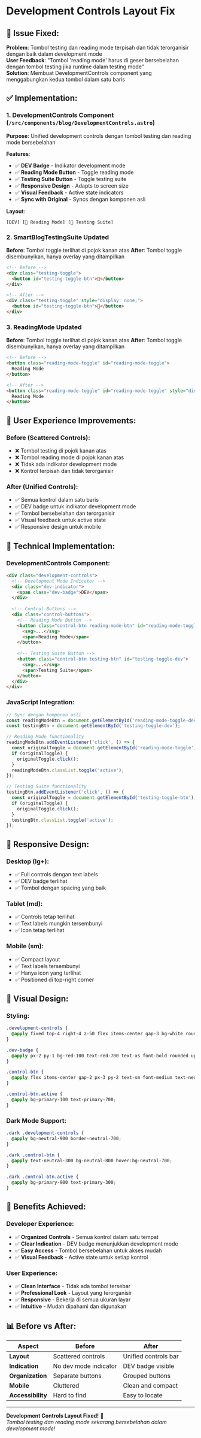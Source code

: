 # Development Controls Layout Fix

## 🔧 **Issue Fixed:**

**Problem**: Tombol testing dan reading mode terpisah dan tidak terorganisir dengan baik dalam development mode  
**User Feedback**: "Tombol 'reading mode' harus di geser bersebelahan dengan tombol testing jika runtime dalam testing mode"  
**Solution**: Membuat DevelopmentControls component yang menggabungkan kedua tombol dalam satu baris

## ✅ **Implementation:**

### **1. DevelopmentControls Component** (`/src/components/blog/DevelopmentControls.astro`)
**Purpose**: Unified development controls dengan tombol testing dan reading mode bersebelahan

**Features**:
- ✅ **DEV Badge** - Indikator development mode
- ✅ **Reading Mode Button** - Toggle reading mode
- ✅ **Testing Suite Button** - Toggle testing suite
- ✅ **Responsive Design** - Adapts to screen size
- ✅ **Visual Feedback** - Active state indicators
- ✅ **Sync with Original** - Syncs dengan komponen asli

**Layout**:
```
[DEV] [📖 Reading Mode] [🧪 Testing Suite]
```

### **2. SmartBlogTestingSuite Updated**
**Before**: Tombol toggle terlihat di pojok kanan atas
**After**: Tombol toggle disembunyikan, hanya overlay yang ditampilkan

```html
<!-- Before -->
<div class="testing-toggle">
  <button id="testing-toggle-btn">🧪</button>
</div>

<!-- After -->
<div class="testing-toggle" style="display: none;">
  <button id="testing-toggle-btn">🧪</button>
</div>
```

### **3. ReadingMode Updated**
**Before**: Tombol toggle terlihat di pojok kanan atas
**After**: Tombol toggle disembunyikan, hanya overlay yang ditampilkan

```html
<!-- Before -->
<button class="reading-mode-toggle" id="reading-mode-toggle">
  Reading Mode
</button>

<!-- After -->
<button class="reading-mode-toggle" id="reading-mode-toggle" style="display: none;">
  Reading Mode
</button>
```

## 🎯 **User Experience Improvements:**

### **Before (Scattered Controls)**:
- ❌ Tombol testing di pojok kanan atas
- ❌ Tombol reading mode di pojok kanan atas
- ❌ Tidak ada indikator development mode
- ❌ Kontrol terpisah dan tidak terorganisir

### **After (Unified Controls)**:
- ✅ Semua kontrol dalam satu baris
- ✅ DEV badge untuk indikator development mode
- ✅ Tombol bersebelahan dan terorganisir
- ✅ Visual feedback untuk active state
- ✅ Responsive design untuk mobile

## 🔧 **Technical Implementation:**

### **DevelopmentControls Component**:
```html
<div class="development-controls">
  <!-- Development Mode Indicator -->
  <div class="dev-indicator">
    <span class="dev-badge">DEV</span>
  </div>
  
  <!-- Control Buttons -->
  <div class="control-buttons">
    <!-- Reading Mode Button -->
    <button class="control-btn reading-mode-btn" id="reading-mode-toggle-dev">
      <svg>...</svg>
      <span>Reading Mode</span>
    </button>
    
    <!-- Testing Suite Button -->
    <button class="control-btn testing-btn" id="testing-toggle-dev">
      <svg>...</svg>
      <span>Testing Suite</span>
    </button>
  </div>
</div>
```

### **JavaScript Integration**:
```typescript
// Sync dengan komponen asli
const readingModeBtn = document.getElementById('reading-mode-toggle-dev');
const testingBtn = document.getElementById('testing-toggle-dev');

// Reading Mode functionality
readingModeBtn.addEventListener('click', () => {
  const originalToggle = document.getElementById('reading-mode-toggle');
  if (originalToggle) {
    originalToggle.click();
  }
  readingModeBtn.classList.toggle('active');
});

// Testing Suite functionality
testingBtn.addEventListener('click', () => {
  const originalToggle = document.getElementById('testing-toggle-btn');
  if (originalToggle) {
    originalToggle.click();
  }
  testingBtn.classList.toggle('active');
});
```

## 📱 **Responsive Design:**

### **Desktop (lg+)**:
- ✅ Full controls dengan text labels
- ✅ DEV badge terlihat
- ✅ Tombol dengan spacing yang baik

### **Tablet (md)**:
- ✅ Controls tetap terlihat
- ✅ Text labels mungkin tersembunyi
- ✅ Icon tetap terlihat

### **Mobile (sm)**:
- ✅ Compact layout
- ✅ Text labels tersembunyi
- ✅ Hanya icon yang terlihat
- ✅ Positioned di top-right corner

## 🎨 **Visual Design:**

### **Styling**:
```css
.development-controls {
  @apply fixed top-4 right-4 z-50 flex items-center gap-3 bg-white rounded-lg shadow-lg border border-neutral-200 p-2;
}

.dev-badge {
  @apply px-2 py-1 bg-red-100 text-red-700 text-xs font-bold rounded uppercase;
}

.control-btn {
  @apply flex items-center gap-2 px-3 py-2 text-sm font-medium text-neutral-700 bg-neutral-50 rounded-md hover:bg-neutral-100 transition-colors duration-200;
}

.control-btn.active {
  @apply bg-primary-100 text-primary-700;
}
```

### **Dark Mode Support**:
```css
.dark .development-controls {
  @apply bg-neutral-900 border-neutral-700;
}

.dark .control-btn {
  @apply text-neutral-300 bg-neutral-800 hover:bg-neutral-700;
}

.dark .control-btn.active {
  @apply bg-primary-900 text-primary-300;
}
```

## 🚀 **Benefits Achieved:**

### **Developer Experience**:
- ✅ **Organized Controls** - Semua kontrol dalam satu tempat
- ✅ **Clear Indication** - DEV badge menunjukkan development mode
- ✅ **Easy Access** - Tombol bersebelahan untuk akses mudah
- ✅ **Visual Feedback** - Active state untuk setiap kontrol

### **User Experience**:
- ✅ **Clean Interface** - Tidak ada tombol tersebar
- ✅ **Professional Look** - Layout yang terorganisir
- ✅ **Responsive** - Bekerja di semua ukuran layar
- ✅ **Intuitive** - Mudah dipahami dan digunakan

## 📊 **Before vs After:**

| Aspect | Before | After |
|--------|--------|-------|
| **Layout** | Scattered controls | Unified controls bar |
| **Indication** | No dev mode indicator | DEV badge visible |
| **Organization** | Separate buttons | Grouped buttons |
| **Mobile** | Cluttered | Clean and compact |
| **Accessibility** | Hard to find | Easy to locate |

---

**Development Controls Layout Fixed!** 🎯  
*Tombol testing dan reading mode sekarang bersebelahan dalam development mode!*
